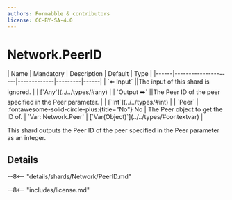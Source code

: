 ```yaml
---
authors: Formabble & contributors
license: CC-BY-SA-4.0
---
```



# Network.PeerID

<div class="sh-parameters" markdown="1">
| Name | Mandatory | Description | Default | Type |
|------|---------------------|-------------|---------|------|
| `⬅️ Input` ||The input of this shard is ignored. | | [`Any`](../../types/#any) |
| `Output ➡️` ||The Peer ID of the peer specified in the Peer parameter. | | [`Int`](../../types/#int) |
| `Peer` | :fontawesome-solid-circle-plus:{title="No"} No  | The Peer object to get the ID of. | `Var: Network.Peer` | [`Var(Object)`](../../types/#contextvar) |

</div>

This shard outputs the Peer ID of the peer specified in the Peer parameter as an integer.

## Details

--8<-- "details/shards/Network/PeerID.md"


--8<-- "includes/license.md"

